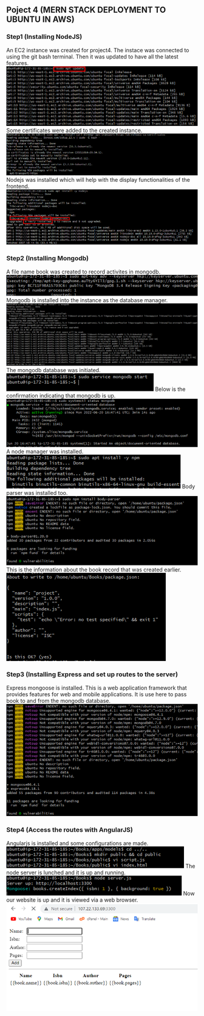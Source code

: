 ## Poject 4 (MERN STACK DEPLOYMENT TO UBUNTU IN AWS)
### Step1 (Installing NodeJS)
An EC2 instance was created for project4.
The instace was connected to using the git bash terminal.
Then it was updated to have all the latest features.
![update_ubuntu](./img/1%20update%20ubuntu.png)
Some certificates were added to the created instance.
![certificate_added](./img/2%20certificate%20added.png)
Nodejs was installed which will help with the display functionalities of the frontend.
![installing_nodejs](./img/3%20installing%20nodejs.png)
### Step2 (Installing Mongodb)
A file name book was created to record activites in mongodb.
![book](./img/4%20book%20records%20to%20be%20added%20to%20mongodb.png)
Mongodb is installed into the instance as the database manager.
![install_mongodb](./img/5%20install%20mongodb.png)
The mongodb database was initiated.
![start_mongodb](./img/6%20mongodb%20started.png)
Below is the confirmation indicating that mongodb is up.
![mongodb_up](./img/7%20mongodb%20up.png)
A node manager was installed.
![node_manager](./img/8%20node%20manager%20installed.png)
Body parser was installed too.
![body_parser](./img/9%20installed%20body%20parser.png)
This is the information about the book record that was created earlier.
![book_info](./img/10%20info%20about%20created%20book.png)
### Step3 (Installing Express and set up routes to the server)
Express mongoose is installed. This is a web application framework that provides features for web and mobile applications. It is use here to pass book to and from the mongodb database.
![install_express](./img/11%20install%20express%20mongoose.png)
### Step4 (Access the routes with AngularJS)
 Angularjs is installed and some configurations are made.
 ![Angularjs](./img/12%20Angularjs%20set%20up.png)
 The node server is lunched and it is up and running.
 ![node_server_up](./img/13%20%20node%20server%20up.png)
 Now our website is up and it is viewed via a web browser.
 ![website_up](./img/14%20website%20up%20and%20running.png)